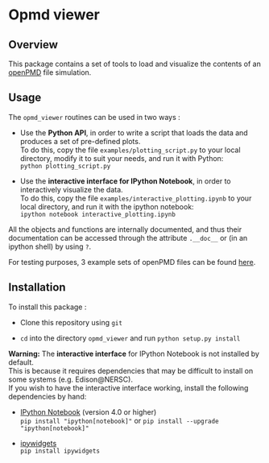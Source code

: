 Opmd viewer
=======

Overview
-------

This package contains a set of tools to load and visualize the contents of an
[openPMD](http://www.openpmd.org/#/start) file simulation.

Usage
-----
The `opmd_viewer` routines can be used in two ways :

- Use the **Python API**, in order to write a script that loads the data and produces a set of
pre-defined plots.  
To do this, copy the file `examples/plotting_script.py` to your local
directory, modify it to  suit your needs, and run it with Python:  
```python plotting_script.py```

- Use the **interactive interface for IPython Notebook**, in order to interactively
visualize the data.  
To do this,  copy the file `examples/interactive_plotting.ipynb` to
your local directory, and run it with the ipython notebook:  
```ipython notebook interactive_plotting.ipynb```

All the objects and functions are internally documented, and thus their documentation can be accessed through the attribute `.__doc__` or (in an ipython shell) by using `?`.

For testing purposes, 3 example sets of openPMD files can be found [here](https://bitbucket.org/berkeleylab/opmd_viewer/downloads).

Installation
--------

To install this package :

- Clone this repository using `git`

- `cd` into the directory `opmd_viewer` and run `python setup.py install`

**Warning:** The **interactive interface** for IPython Notebook is not
installed by default.  
This is because it requires dependencies that may be difficult to
install on some systems (e.g. Edison@NERSC).  
If you wish to have the interactive interface working, install the
following dependencies by hand:

- [IPython Notebook](http://ipython.org/notebook.html)  (version 4.0
or higher)  
`pip install "ipython[notebook]"` or `pip install --upgrade "ipython[notebook]"`

- [ipywidgets](https://pypi.python.org/pypi/ipywidgets/4.0.2)  
`pip install ipywidgets`
